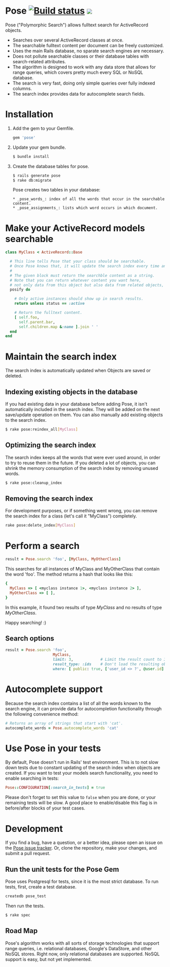 # Pose <a href="http://travis-ci.org/#!/kevgo/pose" target="_blank"><img src="https://secure.travis-ci.org/kevgo/pose.png" alt="Build status"></a> <a href="https://codeclimate.com/github/kevgo/pose" target="_blank"><img src="https://codeclimate.com/badge.png" /></a>

Pose  ("Polymorphic Search") allows fulltext search for ActiveRecord objects.

* Searches over several ActiveRecord classes at once.
* The searchable fulltext content per document can be freely customized.
* Uses the main Rails database, no sparate search engines are necessary.
* Does not pollute searchable classes or their database tables with search-related attributes.
* The algorithm is designed to work with any data store that allows for range queries, which covers pretty much every SQL or NoSQL database.
* The search is very fast, doing only simple queries over fully indexed columns.
* The search index provides data for autocomplete search fields.


# Installation

1.  Add the gem to your Gemfile.

    ```ruby
    gem 'pose'
    ```

2.  Update your gem bundle.

    ```bash
    $ bundle install
    ```

3.  Create the database tables for pose.

    ```bash
    $ rails generate pose
    $ rake db:migrate
    ```

    Pose creates two tables in your database:

        * _pose_words_: index of all the words that occur in the searchable content.
        * _pose_assignments_: lists which word occurs in which document.


# Make your ActiveRecord models searchable

```ruby
class MyClass < ActiveRecord::Base

  # This line tells Pose that your class should be searchable.
  # Once Pose knows that, it will update the search index every time an instance is saved or deleted.
  #
  # The given block must return the searchble content as a string.
  # Note that you can return whatever content you want here,
  # not only data from this object but also data from related objects, class names, etc.
  posify do

    # Only active instances should show up in search results.
    return unless status == :active

    # Return the fulltext content.
    [ self.foo,
      self.parent.bar,
      self.children.map &:name ].join ' '
  end
end
```


# Maintain the search index

The search index is automatically updated when Objects are saved or deleted.

## Indexing existing objects in the database
If you had existing data in your database before adding Pose, it isn't automatically included in the search index.
They will be added on the next save/update operation on them.
You can also manually add existing objects to the search index.

```bash
$ rake pose:reindex_all[MyClass]
```

## Optimizing the search index
The search index keeps all the words that were ever used around, in order to try to reuse them in the future.
If you deleted a lot of objects, you can shrink the memory consumption of the search index by removing unused words.

```bash
$ rake pose:cleanup_index
```

## Removing the search index
For development purposes, or if something went wrong, you can remove the search index for a class
(let's call it "MyClass") completely.

```bash
rake pose:delete_index[MyClass]
```


# Perform a search

```ruby
result = Pose.search 'foo', [MyClass, MyOtherClass]
```

This searches for all instances of MyClass and MyOtherClass that contain the word 'foo'.
The method returns a hash that looks like this:

```ruby
{
  MyClass => [ <myclass instance 1>, <myclass instance 2> ],
  MyOtherClass => [ ],
}
```

In this example, it found two results of type _MyClass_ and no results of type _MyOtherClass_.

Happy searching!  :)


## Search options

```ruby
result = Pose.search 'foo',
                     MyClass,
                     limit: 3,            # Limit the result count to 3.
                     result_type: :ids    # Don't load the resulting objects, return just their ids.
                     where: [ public: true, ['user_id <> ?', @user.id] ]    # Additional where clauses for when the result entries are loaded from the database.
```


# Autocomplete support

Because the search index contains a list of all the words known to the search engine,
it can provide data for autocompletion functionality through the following convenience method:

```ruby
# Returns an array of strings that start with 'cat'.
autocomplete_words = Pose.autocomplete_words 'cat'
```

# Use Pose in your tests

By default, Pose doesn't run in Rails' test environment. This is to not slow down tests due to constant updating of the search index when objects are created.
If you want to test your models search functionality, you need to enable searching in tests:

```ruby
Pose::CONFIGURATION[:search_in_tests] = true
```
    
Please don't forget to set this value to `false` when you are done, or your remaining tests will be slow. A good place to enable/disable this flag is in before/after blocks of your test cases.


# Development

If you find a bug, have a question, or a better idea, please open an issue on the
<a href="https://github.com/kevgo/pose/issues">Pose issue tracker</a>.
Or, clone the repository, make your changes, and submit a pull request.

## Run the unit tests for the Pose Gem

Pose uses Postgresql for tests, since it is the most strict database.
To run tests, first, create a test database.

```bash
createdb pose_test
```

Then run the tests.

```bash
$ rake spec
```


## Road Map

Pose's algorithm works with all sorts of storage technologies that support range queries, i.e. relational databases,
Google's DataStore, and other NoSQL stores. Right now, only relational databases are supported. NoSQL support is easy,
but not yet implemented.
